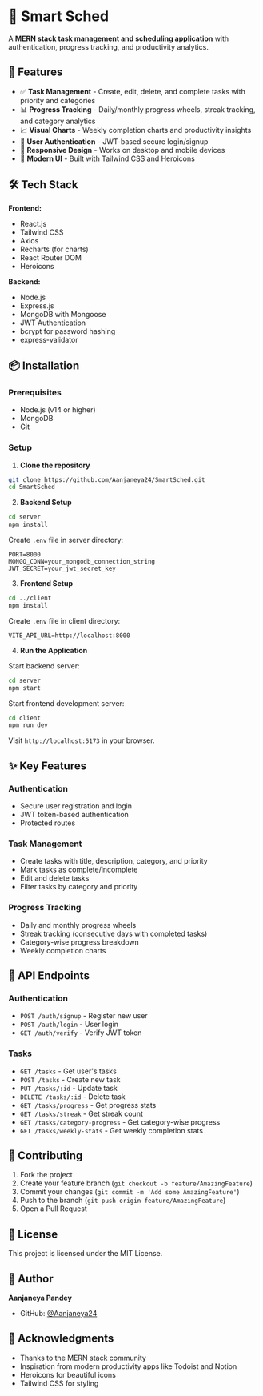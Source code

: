 # 🎯 Smart Sched

A **MERN stack task management and scheduling application** with authentication, progress tracking, and productivity analytics.

## 🚀 Features

- ✅ **Task Management** - Create, edit, delete, and complete tasks with priority and categories
- 📊 **Progress Tracking** - Daily/monthly progress wheels, streak tracking, and category analytics  
- 📈 **Visual Charts** - Weekly completion charts and productivity insights
- 🔐 **User Authentication** - JWT-based secure login/signup
- 📱 **Responsive Design** - Works on desktop and mobile devices
- 🎨 **Modern UI** - Built with Tailwind CSS and Heroicons

## 🛠️ Tech Stack

**Frontend:**
- React.js
- Tailwind CSS
- Axios
- Recharts (for charts)
- React Router DOM
- Heroicons

**Backend:**
- Node.js
- Express.js
- MongoDB with Mongoose
- JWT Authentication
- bcrypt for password hashing
- express-validator

## 📦 Installation

### Prerequisites
- Node.js (v14 or higher)
- MongoDB
- Git

### Setup

1. **Clone the repository**
```bash
git clone https://github.com/Aanjaneya24/SmartSched.git
cd SmartSched
```

2. **Backend Setup**
```bash
cd server
npm install
```

Create `.env` file in server directory:
```
PORT=8000
MONGO_CONN=your_mongodb_connection_string
JWT_SECRET=your_jwt_secret_key
```

3. **Frontend Setup**
```bash
cd ../client
npm install
```

Create `.env` file in client directory:
```
VITE_API_URL=http://localhost:8000
```

4. **Run the Application**

Start backend server:
```bash
cd server
npm start
```

Start frontend development server:
```bash
cd client
npm run dev
```

Visit `http://localhost:5173` in your browser.

## ✨ Key Features

### Authentication
- Secure user registration and login
- JWT token-based authentication
- Protected routes

### Task Management
- Create tasks with title, description, category, and priority
- Mark tasks as complete/incomplete
- Edit and delete tasks
- Filter tasks by category and priority

### Progress Tracking
- Daily and monthly progress wheels
- Streak tracking (consecutive days with completed tasks)
- Category-wise progress breakdown
- Weekly completion charts

## 📱 API Endpoints

### Authentication
- `POST /auth/signup` - Register new user
- `POST /auth/login` - User login
- `GET /auth/verify` - Verify JWT token

### Tasks
- `GET /tasks` - Get user's tasks
- `POST /tasks` - Create new task
- `PUT /tasks/:id` - Update task
- `DELETE /tasks/:id` - Delete task
- `GET /tasks/progress` - Get progress stats
- `GET /tasks/streak` - Get streak count
- `GET /tasks/category-progress` - Get category-wise progress
- `GET /tasks/weekly-stats` - Get weekly completion stats

## 🤝 Contributing

1. Fork the project
2. Create your feature branch (`git checkout -b feature/AmazingFeature`)
3. Commit your changes (`git commit -m 'Add some AmazingFeature'`)
4. Push to the branch (`git push origin feature/AmazingFeature`)
5. Open a Pull Request

## 📝 License

This project is licensed under the MIT License.

## 👤 Author

**Aanjaneya Pandey**
- GitHub: [@Aanjaneya24](https://github.com/Aanjaneya24)

## 🙏 Acknowledgments

- Thanks to the MERN stack community
- Inspiration from modern productivity apps like Todoist and Notion
- Heroicons for beautiful icons
- Tailwind CSS for styling
